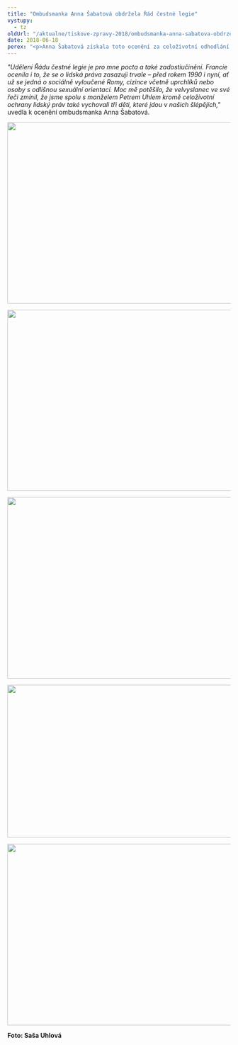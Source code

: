 ```yaml
---
title: "Ombudsmanka Anna Šabatová obdržela Řád čestné legie"
vystupy:
  - tz
oldUrl: "/aktualne/tiskove-zpravy-2018/ombudsmanka-anna-sabatova-obdrzela-rad-cestne-legie"
date: 2018-06-18
perex: "<p>Anna Šabatová získala toto ocenění za celoživotní odhodlání bojovat za ochranu lidských práv a právního státu. Státní ocenění jí propůjčil francouzský prezident Emmanuel Macron. Jedná se o nejvyšší francouzské státní vyznamenání, které bylo založeno v roce 1802 Napoleonem Bonapartem. Ocenění jí bylo uděleno v pátek 15. června na francouzské ambasádě v Praze. </p>"
---
```


<!-- imported from the old website -->

<p></p><p><i>&quot;Udělení Řádu čestné legie je pro mne pocta a také zadostiučinění. Francie ocenila i to, že se o lidská práva zasazuji trvale – před rokem 1990 i nyní, ať už se jedná o sociálně vyloučené Romy, cizince včetně uprchlíků nebo osoby s odlišnou sexuální orientací. Moc mě potěšilo, že velvyslanec ve své řeči zmínil, že jsme spolu s manželem Petrem Uhlem kromě celoživotní ochrany lidský práv také vychovali tři děti, které jdou v našich šlépějích,&quot;</i> uvedla k ocenění ombudsmanka Anna Šabatová. </p><p><img src="/uploads-import/uploads/RTEmagicC_1m.jpg.jpg" width="615" height="410" alt="" /></p><p><img src="/uploads-import/uploads/RTEmagicC_2m.jpg.jpg" width="614" height="409" alt="" /></p><p><img src="/uploads-import/uploads/RTEmagicC_3m.jpg.jpg" width="615" height="410" alt="" /></p><p><img src="/uploads-import/uploads/RTEmagicC_4m.jpg.jpg" width="615" height="345" alt="" /></p><p><img src="/uploads-import/uploads/RTEmagicC_5m.jpg.jpg" width="615" height="410" alt="" /></p><p><b>Foto: Saša Uhlová</b></p>
